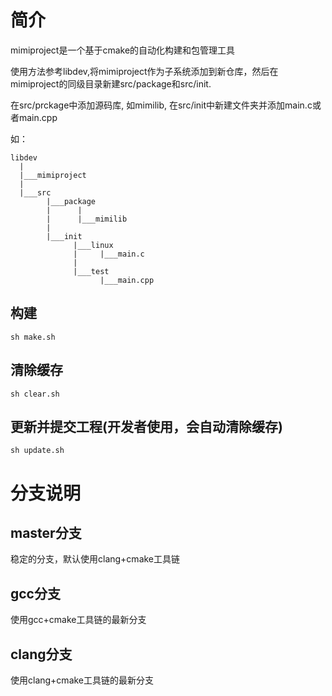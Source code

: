 # 简介
mimiproject是一个基于cmake的自动化构建和包管理工具

使用方法参考libdev,将mimiproject作为子系统添加到新仓库，然后在mimiproject的同级目录新建src/package和src/init.

在src/prckage中添加源码库, 如mimilib, 在src/init中新建文件夹并添加main.c或者main.cpp

如：

``` 
libdev
  |
  |___mimiproject
  |
  |___src
        |___package 
        |      |
        |      |___mimilib
        |      
        |___init
              |___linux
              |     |___main.c
              |
              |___test
                    |___main.cpp
```

## 构建
```
sh make.sh
```

## 清除缓存
```
sh clear.sh
```

## 更新并提交工程(开发者使用，会自动清除缓存)
```
sh update.sh
```

# 分支说明

## master分支
稳定的分支，默认使用clang+cmake工具链

## gcc分支
使用gcc+cmake工具链的最新分支

## clang分支
使用clang+cmake工具链的最新分支
